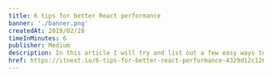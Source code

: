 ```yaml
---
title: 6 tips for better React performance
banner: './banner.png'
createdAt: 2019/02/28
timeInMinutes: 6
publisher: Medium
description: In this article I will try and list out a few easy ways to achieve better performance in your React app through simple development hacks
href: https://itnext.io/6-tips-for-better-react-performance-4329d12c126b
---
```


